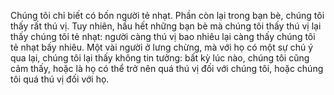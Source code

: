 Chúng tôi chỉ biết có bốn người tẻ nhạt. Phần còn lại trong bạn bè, chúng tôi thấy rất thú vị. Tuy nhiên, hầu hết những bạn bè mà chúng tôi thấy thú vị lại thấy chúng tôi tẻ nhạt: người càng thú vị bao nhiêu lại càng thấy chúng tôi tẻ nhạt bấy nhiêu. Một vài người ở lưng chừng, mà với họ có một sự chú ý qua lại, chúng tôi lại thấy không tin tưởng: bất kỳ lúc nào, chúng tôi cũng cảm thấy, hoặc là họ có thể trở nên quá thú vị đối với chúng tôi, hoặc chúng tôi quá thú vị đối với họ.